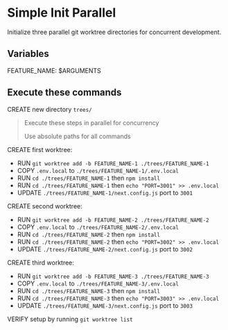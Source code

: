 # Simple Init Parallel

Initialize three parallel git worktree directories for concurrent development.

## Variables

FEATURE_NAME: $ARGUMENTS

## Execute these commands

CREATE new directory `trees/`

> Execute these steps in parallel for concurrency
>
> Use absolute paths for all commands

CREATE first worktree:
- RUN `git worktree add -b FEATURE_NAME-1 ./trees/FEATURE_NAME-1`
- COPY `.env.local` to `./trees/FEATURE_NAME-1/.env.local`
- RUN `cd ./trees/FEATURE_NAME-1` then `npm install`
- RUN `cd ./trees/FEATURE_NAME-1` then `echo "PORT=3001" >> .env.local`
- UPDATE `./trees/FEATURE_NAME-1/next.config.js` port to `3001`

CREATE second worktree:
- RUN `git worktree add -b FEATURE_NAME-2 ./trees/FEATURE_NAME-2`
- COPY `.env.local` to `./trees/FEATURE_NAME-2/.env.local`
- RUN `cd ./trees/FEATURE_NAME-2` then `npm install`
- RUN `cd ./trees/FEATURE_NAME-2` then `echo "PORT=3002" >> .env.local`
- UPDATE `./trees/FEATURE_NAME-2/next.config.js` port to `3002`

CREATE third worktree:
- RUN `git worktree add -b FEATURE_NAME-3 ./trees/FEATURE_NAME-3`
- COPY `.env.local` to `./trees/FEATURE_NAME-3/.env.local`
- RUN `cd ./trees/FEATURE_NAME-3` then `npm install`
- RUN `cd ./trees/FEATURE_NAME-3` then `echo "PORT=3003" >> .env.local`
- UPDATE `./trees/FEATURE_NAME-3/next.config.js` port to `3003`

VERIFY setup by running `git worktree list`